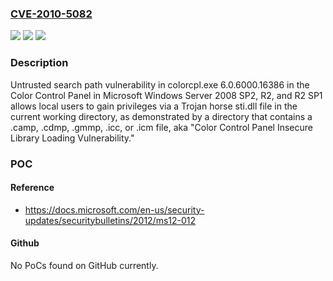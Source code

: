 ### [CVE-2010-5082](https://cve.mitre.org/cgi-bin/cvename.cgi?name=CVE-2010-5082)
![](https://img.shields.io/static/v1?label=Product&message=n%2Fa&color=blue)
![](https://img.shields.io/static/v1?label=Version&message=n%2Fa&color=blue)
![](https://img.shields.io/static/v1?label=Vulnerability&message=n%2Fa&color=brighgreen)

### Description

Untrusted search path vulnerability in colorcpl.exe 6.0.6000.16386 in the Color Control Panel in Microsoft Windows Server 2008 SP2, R2, and R2 SP1 allows local users to gain privileges via a Trojan horse sti.dll file in the current working directory, as demonstrated by a directory that contains a .camp, .cdmp, .gmmp, .icc, or .icm file, aka "Color Control Panel Insecure Library Loading Vulnerability."

### POC

#### Reference
- https://docs.microsoft.com/en-us/security-updates/securitybulletins/2012/ms12-012

#### Github
No PoCs found on GitHub currently.

